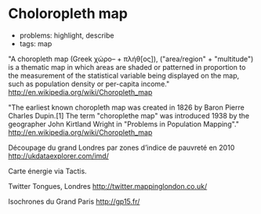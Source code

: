 # Choloropleth map

* problems: highlight, describe
* tags: map

"A choropleth map (Greek χώρο– + πλήθ[ος]), ("area/region" + "multitude") is a thematic map in which areas are shaded or patterned in proportion to the measurement of the statistical variable being displayed on the map, such as population density or per-capita income." http://en.wikipedia.org/wiki/Choropleth_map

"The earliest known choropleth map was created in 1826 by Baron Pierre Charles Dupin.[1] The term "choroplethe map" was introduced 1938 by the geographer John Kirtland Wright in "Problems in Population Mapping"." http://en.wikipedia.org/wiki/Choropleth_map


Découpage du grand Londres par zones d’indice de pauvreté en 2010 http://ukdataexplorer.com/imd/

Carte énergie via Tactis.

Twitter Tongues, Londres http://twitter.mappinglondon.co.uk/

Isochrones du Grand Paris http://gp15.fr/

